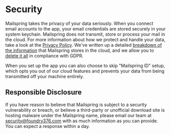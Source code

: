 # Security

Mailspring takes the privacy of your data seriously. When you connect email accounts to the app, your email credentials are stored securely in your system keychain. Mailspring does not transmit, store or process your mail in the cloud. For more information about how we protect and handle your data, take a look at the [Privacy Policy](https://getmailspring.com/privacy-policy). We've written up a detailed [breakdown of the information](https://foundry376.zendesk.com/hc/en-us/articles/360002704911-What-data-does-Mailspring-collect-when-I-use-the-product-) that Mailspring stores in the cloud, and we allow you to [delete it all](https://foundry376.zendesk.com/hc/en-us/articles/115001994551-How-do-I-delete-my-Mailspring-ID-and-all-data-stored-on-Mailspring-servers-GDPR-) in compliance with GDPR.

When you set up the app you can also choose to skip "Mailspring ID" setup, which opts you out of our cloud features and prevents your data from being transmitted off your machine entirely.

## Responsible Disclosure

If you have reason to believe that Mailspring is subject to a security vulnerability or breach, or believe a third-party or unofficial download site is hosting malware under the Mailspring name, please email our team at [security@foundry376.com](mailto:security@foundry376.com) with as much information as you can provide. You can expect a response within a day.
